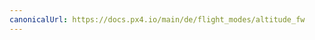 ```yaml
---
canonicalUrl: https://docs.px4.io/main/de/flight_modes/altitude_fw
---
```


<Redirect to="../flight_modes_fw/altitude" />
